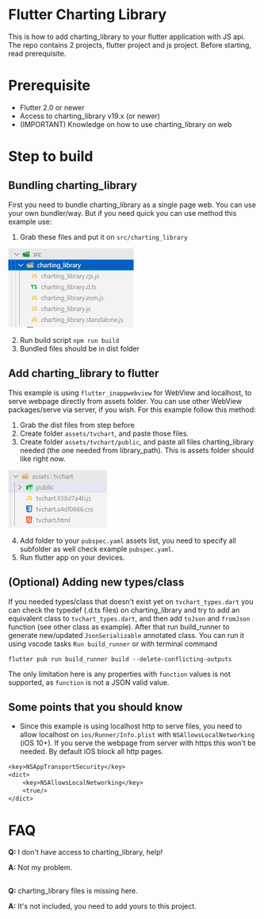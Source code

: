# Flutter Charting Library 

This is how to add charting_library to your flutter application with JS api.
The repo contains 2 projects, flutter project and js project.
Before starting, read prerequisite.

# Prerequisite

- Flutter 2.0 or newer
- Access to charting_library v19.x (or newer)
- (IMPORTANT) Knowledge on how to use charting_library on web

# Step to build

## Bundling charting_library

First you need to bundle charting_library as a single page web.
You can use your own bundler/way. But if you need quick you can use method this example use:

1. Grab these files and put it on `src/charting_library`

![chart-src](./docs/images/chart-src.png)

2. Run build script `npm run build`
3. Bundled files should be in dist folder

## Add charting_library to flutter

This example is using `flutter_inappwebview` for WebView and localhost, to serve webpage directly from assets folder. You can use other WebView packages/serve via server, if you wish.
For this example follow this method:

1. Grab the dist files from step before
2. Create folder `assets/tvchart`, and paste those files.
3. Create folder `assets/tvchart/public`, and paste all files charting_library needed (the one needed from library_path). This is assets folder should like right now.

![flutter-assets](./docs/images/flutter-assets.png)

4. Add folder to your `pubspec.yaml` assets list, you need to specify all subfolder as well check example `pubspec.yaml`.
5. Run flutter app on your devices.


## (Optional) Adding new types/class

If you needed types/class that doesn't exist yet on `tvchart_types.dart` you can check the typedef (.d.ts files) on charting_library and try to add an equivalent class to `tvchart_types.dart`, and then add `toJson` and `fromJson` function (see other class as example).
After that run build_runner to generate new/updated `JsonSerializable` annotated class. You can run it using vscode tasks `Run build_runner` or with terminal command
```
flutter pub run build_runner build --delete-conflicting-outputs
```

The only limitation here is any properties with `function` values is not supported, as `function` is not a JSON valid value.

## Some points that you should know

- Since this example is using localhost http to serve files, you need to allow localhost on `ios/Runner/Info.plist` with `NSAllowsLocalNetworking` (iOS 10+). If you serve the webpage from server with https this won't be needed. By default iOS block all http pages.

```
<key>NSAppTransportSecurity</key>
<dict>
    <key>NSAllowsLocalNetworking</key>
    <true/>
</dict>
```

# FAQ

**Q:** I don't have access to charting_library, help!

**A:** Not my problem.
##

**Q:** charting_library files is missing here.

**A:** It's not included, you need to add yours to this project.
##

